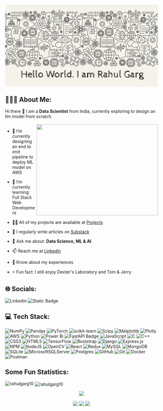 <img align="center" src="https://raw.githubusercontent.com/RahulGarg10/RahulGarg10/refs/heads/main/machine-learning-banner-concept-vector-27527240.gif" > 

<h2 align="left">👨🏻‍💻 About Me:</h2>

Hi there 👋 I am a **Data Scientist** from India, currently exploring to design an llm model from scratch.
<br></br>
<img align="right" src="https://media0.giphy.com/media/v1.Y2lkPTc5MGI3NjExMjllYWM0YXV0MTdzZTY5bmkyMmZnbGFjZ213ZnB2bnQ1MXFrMzVycyZlcD12MV9pbnRlcm5hbF9naWZfYnlfaWQmY3Q9Zw/JWuBH9rCO2uZuHBFpm/giphy.gif" width="400" height="300"> 

<p align="left">

- 🔭 I’m currently designing an end to end pipeline to deploy ML model on AWS
  
- 🌱 I’m currently learning: Full Stack Web Development

- 👨‍💻 All of my projects are available at [Projects](https://github.com/RahulGarg10)

- 📝 I regularly write articles on [Substack](https://rahulgarg10.substack.com/)

- 💬 Ask me about: **Data Science, ML & AI**

- 📫 Reach me at [Linkedin](https://www.linkedin.com/in/rahul-garg10/)

- 📄 Know about my experiences <!--[ktktyk](ktktyk)-->

- ⚡ Fun fact: I still enjoy Dexter's Laboratory and Tom & Jerry
</p>

## 🌐 Socials:
![Linkedin](https://img.shields.io/badge/LinkedIn-blue?style=for-the-badge)
![Static Badge](https://img.shields.io/badge/Substack-FF6719?style=for-the-badge&logo=substack&logoColor=white&logoSize=auto)







## 💻 Tech Stack:
![NumPy](https://img.shields.io/badge/numpy-%23013243.svg?style=for-the-badge&logo=numpy&logoColor=white) 
![Pandas](https://img.shields.io/badge/pandas-%23150458.svg?style=for-the-badge&logo=pandas&logoColor=white) 
![PyTorch](https://img.shields.io/badge/PyTorch-%23EE4C2C.svg?style=for-the-badge&logo=PyTorch&logoColor=white) 
![scikit-learn](https://img.shields.io/badge/scikit--learn-%23F7931E.svg?style=for-the-badge&logo=scikit-learn&logoColor=white) 
![Scipy](https://img.shields.io/badge/SciPy-%230C55A5.svg?style=for-the-badge&logo=scipy&logoColor=%white) 
![Matplotlib](https://img.shields.io/badge/Matplotlib-%23ffffff.svg?style=for-the-badge&logo=Matplotlib&logoColor=black) 
![Plotly](https://img.shields.io/badge/Plotly-%233F4F75.svg?style=for-the-badge&logo=plotly&logoColor=white) 
![AWS](https://img.shields.io/badge/AWS-%23FF9900.svg?style=for-the-badge&logo=amazon-aws&logoColor=white) 
![Python](https://img.shields.io/badge/python-3670A0?style=for-the-badge&logo=python&logoColor=ffdd54) 
![Power Bi](https://img.shields.io/badge/power_bi-F2C811?style=for-the-badge&logo=powerbi&logoColor=black) 
![FastAPI Badge](https://img.shields.io/badge/FastAPI-009688?logo=fastapi&logoColor=fff&style=for-the-badge)
![JavaScript](https://img.shields.io/badge/javascript-%23323330.svg?style=for-the-badge&logo=javascript&logoColor=%23F7DF1E) 
![C](https://img.shields.io/badge/c-%2300599C.svg?style=for-the-badge&logo=c&logoColor=white) 
![C++](https://img.shields.io/badge/c++-%2300599C.svg?style=for-the-badge&logo=c%2B%2B&logoColor=white) 
![CSS3](https://img.shields.io/badge/css3-%231572B6.svg?style=for-the-badge&logo=css3&logoColor=white) 
![HTML5](https://img.shields.io/badge/html5-%23E34F26.svg?style=for-the-badge&logo=html5&logoColor=white) 
![TensorFlow](https://img.shields.io/badge/TensorFlow-%23FF6F00.svg?style=for-the-badge&logo=TensorFlow&logoColor=white) 
![Bootstrap](https://img.shields.io/badge/bootstrap-%238511FA.svg?style=for-the-badge&logo=bootstrap&logoColor=white) 
![Django](https://img.shields.io/badge/django-%23092E20.svg?style=for-the-badge&logo=django&logoColor=white) 
![Express.js](https://img.shields.io/badge/express.js-%23404d59.svg?style=for-the-badge&logo=express&logoColor=%2361DAFB) 
![NPM](https://img.shields.io/badge/NPM-%23CB3837.svg?style=for-the-badge&logo=npm&logoColor=white) 
![NodeJS](https://img.shields.io/badge/node.js-6DA55F?style=for-the-badge&logo=node.js&logoColor=white) 
![OpenCV](https://img.shields.io/badge/opencv-%23white.svg?style=for-the-badge&logo=opencv&logoColor=white) 
![React](https://img.shields.io/badge/react-%2320232a.svg?style=for-the-badge&logo=react&logoColor=%2361DAFB) 
![Redux](https://img.shields.io/badge/redux-%23593d88.svg?style=for-the-badge&logo=redux&logoColor=white) 
![MySQL](https://img.shields.io/badge/mysql-4479A1.svg?style=for-the-badge&logo=mysql&logoColor=white) 
![MongoDB](https://img.shields.io/badge/MongoDB-%234ea94b.svg?style=for-the-badge&logo=mongodb&logoColor=white) 
![SQLite](https://img.shields.io/badge/sqlite-%2307405e.svg?style=for-the-badge&logo=sqlite&logoColor=white) 
![MicrosoftSQLServer](https://img.shields.io/badge/Microsoft%20SQL%20Server-CC2927?style=for-the-badge&logo=microsoft%20sql%20server&logoColor=white) 
![Postgres](https://img.shields.io/badge/postgres-%23316192.svg?style=for-the-badge&logo=postgresql&logoColor=white) 
![GitHub](https://img.shields.io/badge/github-%23121011.svg?style=for-the-badge&logo=github&logoColor=white) 
![Git](https://img.shields.io/badge/git-%23F05033.svg?style=for-the-badge&logo=git&logoColor=white) 
![Docker](https://img.shields.io/badge/docker-%230db7ed.svg?style=for-the-badge&logo=docker&logoColor=white) 
![Postman](https://img.shields.io/badge/Postman-FF6C37?style=for-the-badge&logo=postman&logoColor=white)


<!--
![TypeScript](https://img.shields.io/badge/typescript-%23007ACC.svg?style=for-the-badge&logo=typescript&logoColor=white)
![Solidity](https://img.shields.io/badge/Solidity-%23363636.svg?style=for-the-badge&logo=solidity&logoColor=white)
![Java](https://img.shields.io/badge/java-%23ED8B00.svg?style=for-the-badge&logo=openjdk&logoColor=white)
![C#](https://img.shields.io/badge/c%23-%23239120.svg?style=for-the-badge&logo=csharp&logoColor=white) 
![jQuery](https://img.shields.io/badge/jquery-%230769AD.svg?style=for-the-badge&logo=jquery&logoColor=white) 
![Next JS](https://img.shields.io/badge/Next-black?style=for-the-badge&logo=next.js&logoColor=white) 
![React Native](https://img.shields.io/badge/react_native-%2320232a.svg?style=for-the-badge&logo=react&logoColor=%2361DAFB) 
![Neo4J](https://img.shields.io/badge/Neo4j-008CC1?style=for-the-badge&logo=neo4j&logoColor=white) 

-->



<h2>Some Fun Statistics:</h2>

<p><img align="left" src="https://github-readme-stats.vercel.app/api/top-langs?username=rahulgarg10&show_icons=true&locale=en&layout=compact" alt="rahulgarg10" /></p>

<p>&nbsp;<img align="center" src="https://github-readme-stats.vercel.app/api?username=rahulgarg10&show_icons=true&locale=en" alt="rahulgarg10" /></p>

<div align="center">


![](https://github-readme-streak-stats.herokuapp.com/?user=RahulGarg10)

<!--<img src="https://activity-graph.herokuapp.com/graph?username=RahulGarg10&theme=react-dark&bg_color=20232a&hide_border=true" width="100%">-->

![](https://github-profile-summary-cards.vercel.app/api/cards/profile-details?username=RahulGarg10&theme=dracula)
![](https://github-profile-summary-cards.vercel.app/api/cards/repos-per-language?username=RahulGarg10&theme=dracula)
![](https://github-profile-summary-cards.vercel.app/api/cards/most-commit-language?username=RahulGarg10&theme=dracula)

</div>




